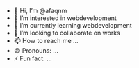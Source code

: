 - 👋 Hi, I’m @afaqnm
- 👀 I’m interested in webdevelopment
- 🌱 I’m currently learning webdevelopment
- 💞️ I’m looking to collaborate on works
- 📫 How to reach me ...
- 😄 Pronouns: ...
- ⚡ Fun fact: ...

<!---
afaqnm/afaqnm is a ✨ special ✨ repository because its `README.md` (this file) appears on your GitHub profile.
You can click the Preview link to take a look at your changes.
--->
